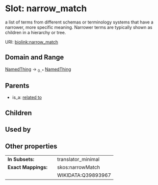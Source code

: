 
# Slot: narrow_match


a list of terms from different schemas or terminology systems that have a narrower, more specific meaning. Narrower terms are typically shown as children in a hierarchy or tree.

URI: [biolink:narrow_match](https://w3id.org/biolink/vocab/narrow_match)


## Domain and Range

[NamedThing](NamedThing.md) ->  <sub>0..*</sub>
 [NamedThing](NamedThing.md)

## Parents

 *  is_a: [related to](related_to.md)

## Children


## Used by


## Other properties

|  |  |  |
| --- | --- | --- |
| **In Subsets:** | | translator_minimal |
| **Exact Mappings:** | | skos:narrowMatch |
|  | | WIKIDATA:Q39893967 |

